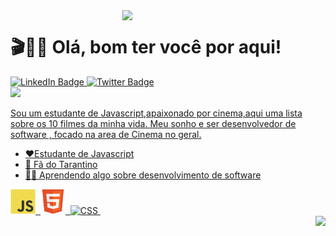 
<img src = "https://user-images.githubusercontent.com/116031921/200096016-49da8ed0-140f-4fb7-a5bb-a4ee7fb2e44b.gif" width = "325px" align = "right">



# 🎬👰🔪 Olá, bom ter você por aqui!
  <div id="badges">
<a href="https://www.linkedin.com/in/jackson-rios-9519a31bb/"><img src="https://img.shields.io/badge/LinkedIn-blue?style=for-the-badge&logo=linkedin&logoColor=white" alt="LinkedIn Badge"/>
  <a href="https://twitter.com/JJacksonII1"><img src="https://img.shields.io/badge/Twitter-blue?style=for-the-badge&logo=twitter&logoColor=white" alt="Twitter Badge"/> <br>
  <a href="https://filmow.com/listas/os-10-filmes-da-minha-vida-l224274/"><img src="https://user-images.githubusercontent.com/116031921/200095151-9a3cd199-b5ee-4cb7-9a21-b9d34f4a24e8.png"
                                                                               </div>                                                                          
    </div>
  
  Sou um estudante de Javascript,apaixonado por cinema,aqui uma lista sobre os 10 filmes da minha vida.
    Meu sonho e ser desenvolvedor de software , focado na area de Cinema no geral.
    
    
   - ❤Estudante de Javascript
   - 🖤 Fã do Tarantino
   - 👩‍💻 Aprendendo algo sobre desenvolvimento de software
 <div>
  <img src="https://github.com/devicons/devicon/blob/master/icons/javascript/javascript-original.svg" title="JavaScript" alt="JavaScript" width="40" height="40"/>&nbsp;
  <img src="https://github.com/devicons/devicon/blob/master/icons/html5/html5-original.svg" title="HTML5" alt="HTML" width="40" height="40"/>&nbsp;
  <img src="https://user-images.githubusercontent.com/116031921/201491850-926a430d-0783-4527-9bec-43b10c7d0bec.png" title="CSS" width="50height="40"/>&nbsp;
    </div>
    
   <img src="https://user-images.githubusercontent.com/116031921/200098585-65793a9e-4ff9-4923-b7a9-2d45d6055250.png" width = "" align = "right">

